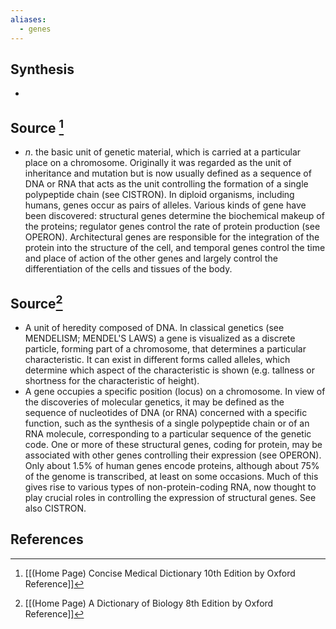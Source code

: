 ```yaml
---
aliases:
  - genes
---
```

## Synthesis
- 
## Source [^1]
- $n$. the basic unit of genetic material, which is carried at a particular place on a chromosome. Originally it was regarded as the unit of inheritance and mutation but is now usually defined as a sequence of DNA or RNA that acts as the unit controlling the formation of a single polypeptide chain (see CISTRON). In diploid organisms, including humans, genes occur as pairs of alleles. Various kinds of gene have been discovered: structural genes determine the biochemical makeup of the proteins; regulator genes control the rate of protein production (see OPERON). Architectural genes are responsible for the integration of the protein into the structure of the cell, and temporal genes control the time and place of action of the other genes and largely control the differentiation of the cells and tissues of the body.
## Source[^2]
- A unit of heredity composed of DNA. In classical genetics (see MENDELISM; MENDEL'S LAWS) a gene is visualized as a discrete particle, forming part of a chromosome, that determines a particular characteristic. It can exist in different forms called alleles, which determine which aspect of the characteristic is shown (e.g. tallness or shortness for the characteristic of height).
- A gene occupies a specific position (locus) on a chromosome. In view of the discoveries of molecular genetics, it may be defined as the sequence of nucleotides of DNA (or RNA) concerned with a specific function, such as the synthesis of a single polypeptide chain or of an RNA molecule, corresponding to a particular sequence of the genetic code. One or more of these structural genes, coding for protein, may be associated with other genes controlling their expression (see OPERON). Only about $1.5 \%$ of human genes encode proteins, although about $75 \%$ of the genome is transcribed, at least on some occasions. Much of this gives rise to various types of non-protein-coding RNA, now thought to play crucial roles in controlling the expression of structural genes. See also CISTRON.
## References

[^1]: [[(Home Page) Concise Medical Dictionary 10th Edition by Oxford Reference]]
[^2]: [[(Home Page) A Dictionary of Biology 8th Edition by Oxford Reference]]
